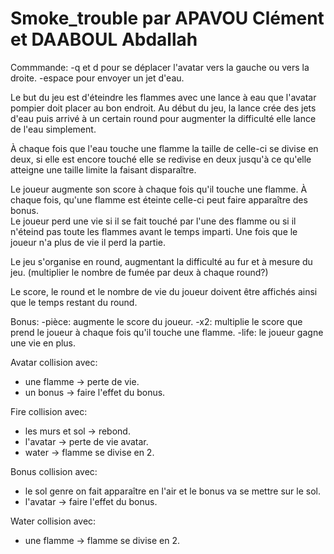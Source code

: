 # Smoke_trouble par APAVOU Clément et DAABOUL Abdallah
Commmande:
-q et d pour se déplacer l'avatar vers la gauche ou vers la droite.
-espace pour envoyer un jet d'eau.

Le but du jeu est d'éteindre les flammes avec une lance à eau que l'avatar pompier doit placer au bon endroit.
Au début du jeu, la lance crée des jets d'eau puis arrivé à un certain round pour augmenter la difficulté elle lance de l'eau simplement.

À chaque fois que l'eau touche une flamme la taille de celle-ci se divise en deux, si elle est encore touché elle se redivise en deux jusqu'à ce qu'elle atteigne une taille limite la faisant disparaître.

Le joueur augmente son score à chaque fois qu'il touche une flamme.
À chaque fois, qu'une flamme est éteinte celle-ci peut faire apparaître des bonus.  
Le joueur perd une vie si il se fait touché par l'une des flamme ou si il n'éteind pas toute les flammes avant le temps imparti. Une fois que le joueur n'a plus de vie il perd la partie.  

Le jeu s'organise en round, augmentant la difficulté au fur et à mesure du jeu. (multiplier le nombre de fumée par deux à chaque round?)

Le score, le round et le nombre de vie du joueur doivent être affichés ainsi que le temps restant du round.

Bonus:
-pièce: augmente le score du joueur.
-x2: multiplie le score que prend le joueur à chaque fois qu'il touche une flamme.
-life: le joueur gagne une vie en plus.

Avatar collision avec:  
- une flamme -> perte de vie.
- un bonus -> faire l'effet du bonus.

Fire collision avec:
- les murs et sol -> rebond.
- l'avatar -> perte de vie avatar.
- water -> flamme se divise en 2.

Bonus collision avec:
- le sol genre on fait apparaître en l'air et le bonus va se mettre sur le sol.
- l'avatar -> faire l'effet du bonus.

Water collision avec:
- une flamme -> flamme se divise en 2.

